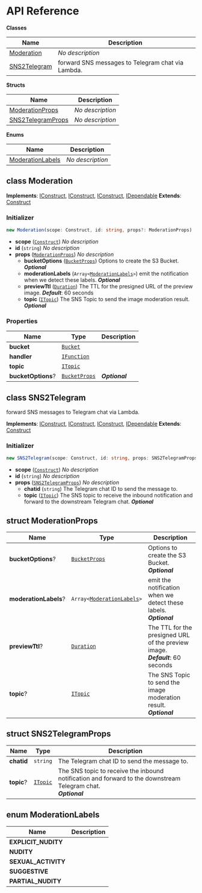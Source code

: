 # API Reference

**Classes**

Name|Description
----|-----------
[Moderation](#cdk-image-moderation-moderation)|*No description*
[SNS2Telegram](#cdk-image-moderation-sns2telegram)|forward SNS messages to Telegram chat via Lambda.


**Structs**

Name|Description
----|-----------
[ModerationProps](#cdk-image-moderation-moderationprops)|*No description*
[SNS2TelegramProps](#cdk-image-moderation-sns2telegramprops)|*No description*


**Enums**

Name|Description
----|-----------
[ModerationLabels](#cdk-image-moderation-moderationlabels)|*No description*



## class Moderation  <a id="cdk-image-moderation-moderation"></a>



__Implements__: [IConstruct](#constructs-iconstruct), [IConstruct](#aws-cdk-core-iconstruct), [IConstruct](#constructs-iconstruct), [IDependable](#aws-cdk-core-idependable)
__Extends__: [Construct](#aws-cdk-core-construct)

### Initializer




```ts
new Moderation(scope: Construct, id: string, props?: ModerationProps)
```

* **scope** (<code>[Construct](#aws-cdk-core-construct)</code>)  *No description*
* **id** (<code>string</code>)  *No description*
* **props** (<code>[ModerationProps](#cdk-image-moderation-moderationprops)</code>)  *No description*
  * **bucketOptions** (<code>[BucketProps](#aws-cdk-aws-s3-bucketprops)</code>)  Options to create the S3 Bucket. __*Optional*__
  * **moderationLabels** (<code>Array<[ModerationLabels](#cdk-image-moderation-moderationlabels)></code>)  emit the notification when we detect these labels. __*Optional*__
  * **previewTtl** (<code>[Duration](#aws-cdk-core-duration)</code>)  The TTL for the presigned URL of the preview image. __*Default*__: 60 seconds
  * **topic** (<code>[ITopic](#aws-cdk-aws-sns-itopic)</code>)  The SNS Topic to send the image moderation result. __*Optional*__



### Properties


Name | Type | Description 
-----|------|-------------
**bucket** | <code>[Bucket](#aws-cdk-aws-s3-bucket)</code> | <span></span>
**handler** | <code>[IFunction](#aws-cdk-aws-lambda-ifunction)</code> | <span></span>
**topic** | <code>[ITopic](#aws-cdk-aws-sns-itopic)</code> | <span></span>
**bucketOptions**? | <code>[BucketProps](#aws-cdk-aws-s3-bucketprops)</code> | __*Optional*__



## class SNS2Telegram  <a id="cdk-image-moderation-sns2telegram"></a>

forward SNS messages to Telegram chat via Lambda.

__Implements__: [IConstruct](#constructs-iconstruct), [IConstruct](#aws-cdk-core-iconstruct), [IConstruct](#constructs-iconstruct), [IDependable](#aws-cdk-core-idependable)
__Extends__: [Construct](#aws-cdk-core-construct)

### Initializer




```ts
new SNS2Telegram(scope: Construct, id: string, props: SNS2TelegramProps)
```

* **scope** (<code>[Construct](#aws-cdk-core-construct)</code>)  *No description*
* **id** (<code>string</code>)  *No description*
* **props** (<code>[SNS2TelegramProps](#cdk-image-moderation-sns2telegramprops)</code>)  *No description*
  * **chatid** (<code>string</code>)  The Telegram chat ID to send the message to. 
  * **topic** (<code>[ITopic](#aws-cdk-aws-sns-itopic)</code>)  The SNS topic to receive the inbound notification and forward to the downstream Telegram chat. __*Optional*__




## struct ModerationProps  <a id="cdk-image-moderation-moderationprops"></a>






Name | Type | Description 
-----|------|-------------
**bucketOptions**? | <code>[BucketProps](#aws-cdk-aws-s3-bucketprops)</code> | Options to create the S3 Bucket.<br/>__*Optional*__
**moderationLabels**? | <code>Array<[ModerationLabels](#cdk-image-moderation-moderationlabels)></code> | emit the notification when we detect these labels.<br/>__*Optional*__
**previewTtl**? | <code>[Duration](#aws-cdk-core-duration)</code> | The TTL for the presigned URL of the preview image.<br/>__*Default*__: 60 seconds
**topic**? | <code>[ITopic](#aws-cdk-aws-sns-itopic)</code> | The SNS Topic to send the image moderation result.<br/>__*Optional*__



## struct SNS2TelegramProps  <a id="cdk-image-moderation-sns2telegramprops"></a>






Name | Type | Description 
-----|------|-------------
**chatid** | <code>string</code> | The Telegram chat ID to send the message to.
**topic**? | <code>[ITopic](#aws-cdk-aws-sns-itopic)</code> | The SNS topic to receive the inbound notification and forward to the downstream Telegram chat.<br/>__*Optional*__



## enum ModerationLabels  <a id="cdk-image-moderation-moderationlabels"></a>



Name | Description
-----|-----
**EXPLICIT_NUDITY** |
**NUDITY** |
**SEXUAL_ACTIVITY** |
**SUGGESTIVE** |
**PARTIAL_NUDITY** |



